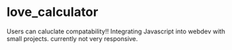 # love_calculator
Users can caluclate compatability!! Integrating Javascript into webdev with small projects. currently not very responsive.
